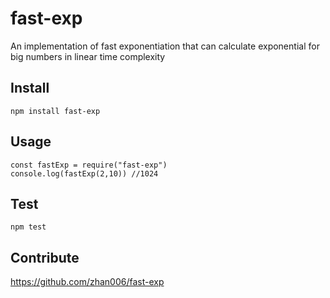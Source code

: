 #  fast-exp

An implementation of fast exponentiation that can calculate exponential for big numbers in linear time complexity
## Install

```
npm install fast-exp
```

## Usage

```
const fastExp = require("fast-exp")
console.log(fastExp(2,10)) //1024
```

## Test
```
npm test
```

## Contribute

https://github.com/zhan006/fast-exp